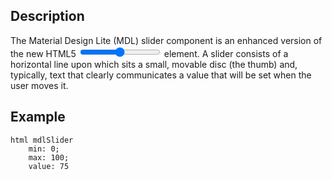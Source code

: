 Description
--------------------

The Material Design Lite (MDL) slider component is an enhanced version of the new HTML5 <input type="range"> element. A slider consists of a horizontal line upon which sits a small, movable disc (the thumb) and, typically, text that clearly communicates a value that will be set when the user moves it.

Example
--------------------

	html mdlSlider
		min: 0;
		max: 100;
		value: 75